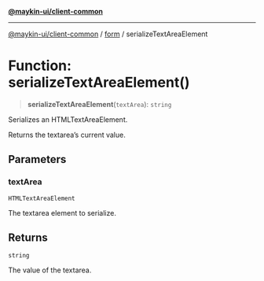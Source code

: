 [**@maykin-ui/client-common**](../../README.md)

***

[@maykin-ui/client-common](../../README.md) / [form](../README.md) / serializeTextAreaElement

# Function: serializeTextAreaElement()

> **serializeTextAreaElement**(`textArea`): `string`

Serializes an HTMLTextAreaElement.

Returns the textarea’s current value.

## Parameters

### textArea

`HTMLTextAreaElement`

The textarea element to serialize.

## Returns

`string`

The value of the textarea.
